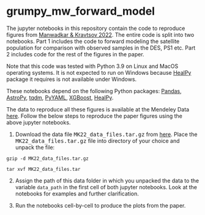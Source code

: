 # grumpy_mw_forward_model

The jupyter notebooks in this repository contain the code to reproduce figures from [Manwadkar & Kravtsov 2022](https://arxiv.org/abs/2112.04511). The entire code is split into two notebooks. Part 1 includes the code to forward modeling the satellite population for comparison with observed samples in the DES, PS1 etc. Part 2 includes code for the rest of the figures in the paper. 

Note that this code was tested with Python 3.9 on Linux and MacOS operating systems. It is not expected to run on Windows because [HealPy](https://healpy.readthedocs.io/en/latest/) package it requires is not available under Windows. 

These notebooks depend on the following Python packages: [Pandas](https://pandas.pydata.org/), [AstroPy](https://www.astropy.org/), [tqdm](https://tqdm.github.io/), [PyYAML](https://pyyaml.org/), [XGBoost](https://xgboost.readthedocs.io/en/stable/install.html#python), [HealPy](https://healpy.readthedocs.io/en/latest/). 

The data to reproduce all these figures is available at the Mendeley Data [here](https://data.mendeley.com/datasets/zmwh6wxyv3/1). Follow the below steps to reproduce the paper figures using the above jupyter notebooks.  


1. Download the data file <tt>MK22_data_files.tar.gz</tt> from [here](https://data.mendeley.com/datasets/zmwh6wxyv3/1). Place the <tt>MK22_data_files.tar.gz</tt> file into directory of your choice and unpack the file: 

```
gzip -d MK22_data_files.tar.gz

tar xvf MK22_data_files.tar
```
 

2. Assign the path of this data folder in which you unpacked the data to the variable ```data_path``` in the first cell of both jupyter notebooks. Look at the notebooks for examples and further clarification. 

3. Run the notebooks cell-by-cell to produce the plots from the paper. 
